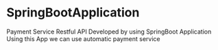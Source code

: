 # SpringBootApplication
Payment Service Restful API Developed by using SpringBoot Application
Using this App we can use automatic payment service
